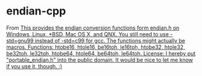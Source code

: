 endian-cpp
==========
From [This provides the endian conversion functions form endian.h on Windows, Linux, *BSD, Mac OS X, and QNX. You still need to use -std=gnu99 instead of -std=c99 for gcc. The functions might actually be macros. Functions: htobe16, htole16, be16toh, le16toh, htobe32, htole32, be32toh, le32toh, htobe64, htole64, be64toh, le64toh. License: I hereby put "portable_endian.h" into the public domain. It would be nice to let me know if you use it, though. :)](https://gist.github.com/panzi/6856583)
